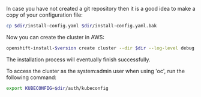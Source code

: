 In case you have not created a git repository then it is a good idea to make a copy of your configuration file:
```bash
cp $dir/install-config.yaml $dir/install-config.yaml.bak
```
Now you can create the cluster in AWS:
```BASH
openshift-install-$version create cluster --dir $dir --log-level debug
```
The installation process will eventually finish successfully.

To access the cluster as the system:admin user when using 'oc', run the following command:
```bash
export KUBECONFIG=$dir/auth/kubeconfig
```
